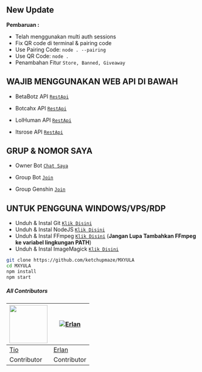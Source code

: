 ## New Update

**Pembaruan :**
- Telah menggunakan multi auth sessions 
- Fix QR code di terminal & pairing code
- Use Pairing Code: ```node . --pairing```
- Use QR Code: ```node .```
- Penambahan Fitur ```Store, Banned, Giveaway```

 ## WAJIB MENGGUNAKAN WEB API DI BAWAH
  
- BetaBotz API [`RestApi`](https://api.betabotz.org)
  
- Botcahx API [`RestApi`](https://api.botcahx.eu.org)

- LolHuman API [`RestApi`](https://api.lolhuman.xyz)

- Itsrose API [`RestApi`](https://docs.itsrose.life)

## GRUP & NOMOR SAYA
- Owner Bot [`Chat Saya`](https://wa.me/6281283516246)

- Group Bot [`Join`](https://chat.whatsapp.com/FJRtTzRKxP8A2wT6fcCW3s)

- Group Genshin [`Join`](https://chat.whatsapp.com/LZCnnSQFPkF3C6zrDcH5n8)

## UNTUK PENGGUNA WINDOWS/VPS/RDP

* Unduh & Instal Git [`Klik Disini`](https://git-scm.com/downloads)
* Unduh & Instal NodeJS [`Klik Disini`](https://nodejs.org/en/download)
* Unduh & Instal FFmpeg [`Klik Disini`](https://ffmpeg.org/download.html) (**Jangan Lupa Tambahkan FFmpeg ke variabel lingkungan PATH**)
* Unduh & Instal ImageMagick [`Klik Disini`](https://imagemagick.org/script/download.php)

```bash
git clone https://github.com/ketchupmaze/MXYULA
cd MXYULA
npm install
npm start
```


##### All Contributors
<a href="https://github.com/BOTCAHX"><img src="https://github.com/BOTCAHX.png?size=100" width="100" height="100"></a> | [![Erlan](https://github.com/ERLANRAHMAT.png?size=100)](https://github.com/ERLANRAHMAT) 
---|---
[Tio](https://github.com/BOTCAHX)  | [Erlan](https://github.com/ERLANRAHMAT)
Contributor | Contributor |
